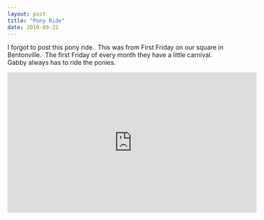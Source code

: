 ```yaml
---
layout: post
title: "Pony Ride"
date: 2010-09-22
---
```


<p>I forgot to post this pony ride.&#160; This was from First Friday on our square in Bentonville.&#160; The first Friday of every month they have a little carnival.&#160; Gabby always has to ride the ponies.&#160; </p>  <div style="padding-bottom: 0px; margin: 0px; padding-left: 0px; padding-right: 0px; display: inline; float: none; padding-top: 0px" id="scid:5737277B-5D6D-4f48-ABFC-DD9C333F4C5D:2a3ac1dc-e0a6-4477-827e-38e9a5cbca5f" class="wlWriterEditableSmartContent"><div><iframe width="560" height="315" src="https://www.youtube.com/embed/ek814ExMy0s" frameborder="0" allowfullscreen></iframe></div></div>
